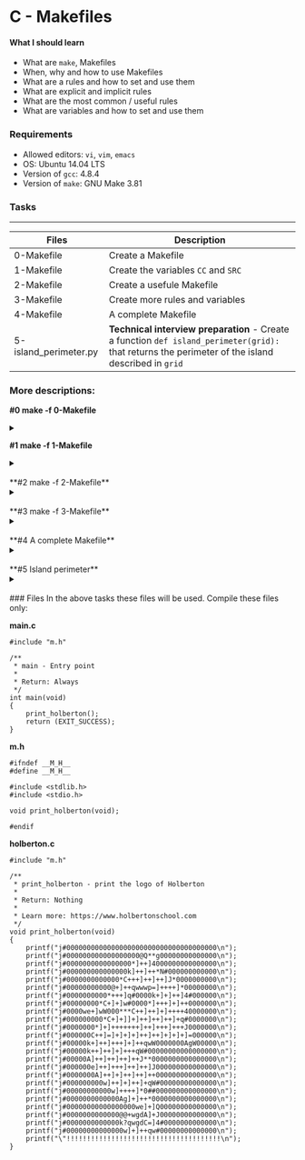 # C - Makefiles

#### What I should learn
- What are `make`, Makefiles
- When, why and how to use Makefiles
- What are a rules and how to set and use them
- What are explicit and implicit rules
- What are the most common / useful rules
- What are variables and how to set and use them

### Requirements
- Allowed editors: `vi`, `vim`, `emacs`
- OS: Ubuntu 14.04 LTS
- Version of `gcc`: 4.8.4
- Version of `make`: GNU Make 3.81

### Tasks
---
Files | Description
-----|------------
 0-Makefile | Create a Makefile
 1-Makefile | Create the variables `CC` and `SRC`
 2-Makefile | Create a usefule Makefile
 3-Makefile | Create more rules and variables
 4-Makefile | A complete Makefile
 5-island_perimeter.py | **Technical interview preparation** - Create a function `def island_perimeter(grid):` that returns the perimeter of the island described in `grid`
 
### More descriptions:

**#0 make -f 0-Makefile**
<details>
<summary></summary>
Requirements:

- name of the executable: `holberton`
- rules: `all`
  - The `all` rule builds your executable
- variables: none
</details>

**#1 make -f 1-Makefile**
<details>
<summary></summary>
Requirements:

- name of the executable: `holberton`
- rules: `all`
  - The all rule builds your executable
- variables: `CC`, `SRC`
  - `CC`: the compiler to be used
  - `SRC`: the `.c` files
</details>
<br>
**#2  make -f 2-Makefile**
<details>
<summary></summary>
Requirements:

- name of the executable: `holberton`
- rules: `all`
  - The `all` rule builds your executable
- variables: `CC`, `SRC`, `OBJ`, `NAME`
  - `CC`: the compiler to be used
  - `SRC`: the `.c` files
  - `OBJ`: the `.o` files
  - `NAME`: the name of the executable
- The `all` rule should recompile only the updated source files
- Not allowed to have a list of all the `.o` files
</details>
<br>
**#3 make -f 3-Makefile**
<details>
<summary></summary>
Requirements:
- name of the executable: `holberton`
- rules: `all`, `clean`, `oclean`, `fclean`, `re`
  - `all`: builds the executable
  - `clean`: deletes all Emacs and Vim temporary files along with the executable
  - `oclean`: deletes the object files
  - `fclean`: deletes the Emacs temporary files, the executable, and the object files
  - `re`: forces recompilation of all source files
- variables: `CC`, `SRC`, `OBJ`, `NAME`, `RM`
  - `CC`: the compiler to be used
  - `SRC`: the `.c` files
  - `OBJ`: the `.o` files
  - `NAME`: the name of the executable
  - `RM`: the program to delete files
- The all rule should recompile only the updated source files
- The `clean`, `oclean`, `fclean`, `re` rules should never fail
- Not allowed to have a list of all the `.o` files
</details>
<br>
**#4 A complete Makefile**
<details>
<summary></summary>
Requirements:
- name of the executable: `holberton`
- rules: `all`, `clean`, `fclean`, `oclean`, `re`
  - `all`: builds the executable
  - `clean`: deletes all Emacs and Vim temporary files along with the executable
  - `oclean`: deletes the object files
  - `fclean`: deletes the Emacs temporary files, the executable, and the object files
  - `re`: forces recompilation of all source files
- variables: `CC`, `SRC`, `OBJ`, `NAME`, `RM`, `CFLAGS`
  - `CC`: the compiler to be used
  - `SRC`: the `.c` files
  - `OBJ`: the `.o` files
  - `NAME`: the name of the executable
  - `RM`: the program to delete files
  - `CFLAGS`: your favorite compiler flags: `-Wall` `-Werror` `-Wextra` `-pedantic`
- The all rule should recompile only the updated source files
- The `clean`, `oclean`, `fclean`, `re` rules should never fail

- Not allowed to have a list of all the `.o` files
</details>
<br>
**#5 Island perimeter**
<details>
<summary></summary>
- `grid` is a list of list of integers:
   - 0 represents a water zone
   - 1 represents a land zone
   - One cell is a square with side length 1
   - Grid cells are connected horizontally/vertically (not diagonally).
   - Grid is rectangular, width and height don’t exceed 100
- Grid is completely surrounded by water, and there is one island (or nothing).
- The island doesn’t have “lakes” (water inside that isn’t connected to the water around the island).

Requirements:
- First line contains `#!/usr/bin/python3`
- Not allowed to import any module
- Module and function must be documented
</details>
<br>
### Files
In the above tasks these files will be used. Compile these files only:

**main.c**
```
#include "m.h"

/**
 * main - Entry point
 *
 * Return: Always 
 */
int main(void)
{
	print_holberton();
	return (EXIT_SUCCESS);
}
```

**m.h**
```
#ifndef __M_H__
#define __M_H__

#include <stdlib.h>
#include <stdio.h>

void print_holberton(void);

#endif
```

**holberton.c**

```
#include "m.h"

/**
 * print_holberton - print the logo of Holberton
 *
 * Return: Nothing
 *
 * Learn more: https://www.holbertonschool.com
 */
void print_holberton(void)
{
	printf("j#0000000000000000000000000000000000000\n");
	printf("j#000000000000000000@Q**g00000000000000\n");
	printf("j#0000000000000000*]++]4000000000000000\n");
	printf("j#000000000000000k]++]++*N#000000000000\n");
	printf("j#0000000000000*C+++]++]++]J*0000000000\n");
	printf("j#00000000000@+]++qwwwp=]++++]*00000000\n");
	printf("j#0000000000*+++]q#0000k+]+]++]4#000000\n");
	printf("j#00000000*C+]+]w#0000*]+++]+]++0000000\n");
	printf("j#0000we+]wW000***C++]++]+]++++40000000\n");
	printf("j#000000000*C+]+]]+]++]++]++]+q#0000000\n");
	printf("j#0000000*]+]+++++++]++]+++]+++J0000000\n");
	printf("j#000000C++]=]+]+]+]++]++]+]+]+]=000000\n");
	printf("j#00000k+]++]+++]+]++qwW0000000AgW00000\n");
	printf("j#00000k++]++]+]+++qW#00000000000000000\n");
	printf("j#00000A]++]++]++]++J**0000000000000000\n");
	printf("j#000000e]++]+++]++]++]J000000000000000\n");
	printf("j#0000000A]++]+]++]++]++000000000000000\n");
	printf("j#000000000w]++]+]++]+qW#00000000000000\n");
	printf("j#00000000000w]++++]*0##000000000000000\n");
	printf("j#0000000000000Ag]+]++*0000000000000000\n");
	printf("j#00000000000000000we]+]Q00000000000000\n");
	printf("j#0000000000000@@+wgdA]+J00000000000000\n");
	printf("j#0000000000000k?qwgdC=]4#0000000000000\n");
	printf("j#00000000000000w]+]++qw#00000000000000\n");
	printf("\"!!!!!!!!!!!!!!!!!!!!!!!!!!!!!!!!!!!!!!\n");
}
```
